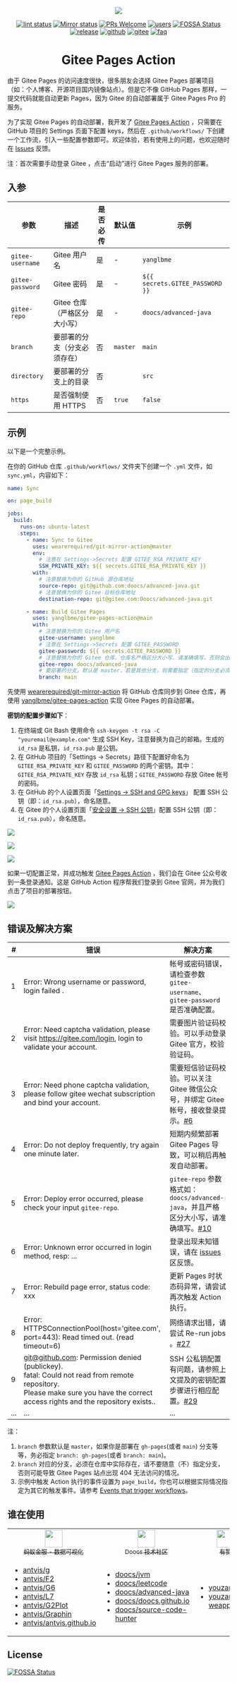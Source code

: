 <p align="center">
  <a href="https://github.com/yanglbme/gitee-pages-action">
    <img src="./images/logo.png">
  </a>
</p>

<div align="center">

[![lint status](https://github.com/yanglbme/gitee-pages-action/workflows/Lint/badge.svg)](https://github.com/yanglbme/gitee-pages-action/actions) [![Mirror status](https://github.com/yanglbme/gitee-pages-action/workflows/Sync/badge.svg)](https://github.com/yanglbme/gitee-pages-action/actions) [![PRs Welcome](https://badgen.net/badge/PRs/welcome/green)](../../pulls) [![users](https://badgen.net/badge/Who's/using/green)](#谁在使用) [![FOSSA Status](https://app.fossa.com/api/projects/git%2Bgithub.com%2Fyanglbme%2Fgitee-pages-action.svg?type=shield)](https://app.fossa.com/projects/git%2Bgithub.com%2Fyanglbme%2Fgitee-pages-action?ref=badge_shield)<br>[![release](https://img.shields.io/github/v/release/yanglbme/gitee-pages-action.svg)](../../releases) [![github](https://badgen.net/badge/⭐/GitHub/blue)](https://github.com/yanglbme/gitee-pages-action) [![gitee](https://badgen.net/badge/⭐/Gitee/blue)](https://gitee.com/yanglbme/gitee-pages-action) [![faq](https://badgen.net/badge/faq/here/blue)](#错误及解决方案)

</div>

<h1 align="center">Gitee Pages Action</h1>

由于 Gitee Pages 的访问速度很快，很多朋友会选择 Gitee Pages 部署项目（如：个人博客、开源项目国内镜像站点）。但是它不像 GitHub Pages 那样，一提交代码就能自动更新 Pages，因为 Gitee 的自动部署属于 Gitee Pages Pro 的服务。

为了实现 Gitee Pages 的自动部署，我开发了 [Gitee Pages Action](https://github.com/marketplace/actions/gitee-pages-action) ，只需要在 GitHub 项目的 Settings 页面下配置 keys，然后在 `.github/workflows/` 下创建一个工作流，引入一些配置参数即可。欢迎体验，若有使用上的问题，也欢迎随时在 [Issues](https://github.com/yanglbme/gitee-pages-action/issues) 反馈。

注：首次需要手动登录 Gitee ，点击“启动”进行 Gitee Pages 服务的部署。

## 入参

| 参数             | 描述                         | 是否必传 | 默认值   | 示例                            |
| ---------------- | ---------------------------- | -------- | -------- | ------------------------------- |
| `gitee-username` | Gitee 用户名                 | 是       | -        | `yanglbme`                      |
| `gitee-password` | Gitee 密码                   | 是       | -        | `${{ secrets.GITEE_PASSWORD }}` |
| `gitee-repo`     | Gitee 仓库（严格区分大小写） | 是       | -        | `doocs/advanced-java`           |
| `branch`         | 要部署的分支（分支必须存在） | 否       | `master` | `main`                          |
| `directory`      | 要部署的分支上的目录         | 否       |          | `src`                           |
| `https`          | 是否强制使用 HTTPS           | 否       | `true`   | `false`                         |

## 示例

以下是一个完整示例。

在你的 GitHub 仓库 `.github/workflows/` 文件夹下创建一个 `.yml` 文件，如 `sync.yml`，内容如下：

```yml
name: Sync

on: page_build

jobs:
  build:
    runs-on: ubuntu-latest
    steps:
      - name: Sync to Gitee
        uses: wearerequired/git-mirror-action@master
        env:
          # 注意在 Settings->Secrets 配置 GITEE_RSA_PRIVATE_KEY
          SSH_PRIVATE_KEY: ${{ secrets.GITEE_RSA_PRIVATE_KEY }}
        with:
          # 注意替换为你的 GitHub 源仓库地址
          source-repo: git@github.com:doocs/advanced-java.git
          # 注意替换为你的 Gitee 目标仓库地址
          destination-repo: git@gitee.com:Doocs/advanced-java.git

      - name: Build Gitee Pages
        uses: yanglbme/gitee-pages-action@main
        with:
          # 注意替换为你的 Gitee 用户名
          gitee-username: yanglbme
          # 注意在 Settings->Secrets 配置 GITEE_PASSWORD
          gitee-password: ${{ secrets.GITEE_PASSWORD }}
          # 注意替换为你的 Gitee 仓库，仓库名严格区分大小写，请准确填写，否则会出错
          gitee-repo: doocs/advanced-java
          # 要部署的分支，默认是 master，若是其他分支，则需要指定（指定的分支必须存在）
          branch: main
```

先使用 [wearerequired/git-mirror-action](https://github.com/wearerequired/git-mirror-action) 将 GitHub 仓库同步到 Gitee 仓库，再使用 [yanglbme/gitee-pages-action](https://github.com/yanglbme/gitee-pages-action) 实现 Gitee Pages 的自动部署。

**密钥的配置步骤如下**：

1. 在终端或 Git Bash 使用命令 `ssh-keygen -t rsa -C "youremail@example.com"` 生成 SSH Key，注意替换为自己的邮箱。生成的 `id_rsa` 是私钥，`id_rsa.pub` 是公钥。
1. 在 GitHub 项目的「​Settings -> Secrets」路径下配置好命名为 `GITEE_RSA_PRIVATE_KEY` 和 `GITEE_PASSWORD` 的两个密钥。其中：`GITEE_RSA_PRIVATE_KEY` 存放 `id_rsa` 私钥；`GITEE_PASSWORD` 存放 Gitee 帐号的密码。
1. 在 GitHub 的个人设置页面「[Settings -> SSH and GPG keys](https://github.com/settings/keys)」​ 配置 SSH 公钥（即：`id_rsa.pub`），命名随意。
1. 在 Gitee 的个人设置页面「[安全设置 -> SSH 公钥](https://gitee.com/profile/sshkeys)」​ 配置 SSH 公钥（即：`id_rsa.pub`），命名随意。

![](./images/add_secrets.png)

![](./images/add_ssh_key_github.png)

![](./images/add_ssh_key_gitee.png)

如果一切配置正常，并成功触发 [Gitee Pages Action](https://github.com/marketplace/actions/gitee-pages-action) ，我们会在 Gitee 公众号收到一条登录通知。这是 GitHub Action 程序帮我们登录到 Gitee 官网，并为我们点击了项目的部署按钮。

![](./images/wechat_notification.png)

## 错误及解决方案

| #   | 错误                                                                                                                                                                               | 解决方案                                                                                                                                        |
| --- | ---------------------------------------------------------------------------------------------------------------------------------------------------------------------------------- | ----------------------------------------------------------------------------------------------------------------------------------------------- |
| 1   | Error: Wrong username or password, login failed .                                                                                                                                  | 帐号或密码错误，请检查参数 `gitee-username`、`gitee-password`是否准确配置。                                                                     |
| 2   | Error: Need captcha validation, please visit https://gitee.com/login, login to validate your account.                                                                              | 需要图片验证码校验。可以手动登录 Gitee 官方，校验验证码。                                                                                       |
| 3   | Error: Need phone captcha validation, please follow gitee wechat subscription and bind your account.                                                                               | 需要短信验证码校验。可以关注 Gitee 微信公众号，并绑定 Gitee 帐号，接收登录提示。[#6](https://github.com/yanglbme/gitee-pages-action/issues/6)   |
| 4   | Error: Do not deploy frequently, try again one minute later.                                                                                                                       | 短期内频繁部署 Gitee Pages 导致，可以稍后再触发自动部署。                                                                                       |
| 5   | Error: Deploy error occurred, please check your input `gitee-repo`.                                                                                                                | `gitee-repo` 参数格式如：`doocs/advanced-java`，并且严格区分大小写，请准确填写。[#10](https://github.com/yanglbme/gitee-pages-action/issues/10) |
| 6   | Error: Unknown error occurred in login method, resp: ...                                                                                                                           | 登录出现未知错误，请在 [issues](https://github.com/yanglbme/gitee-pages-action/issues) 区反馈。                                                 |
| 7   | Error: Rebuild page error, status code: xxx                                                                                                                                        | 更新 Pages 时状态码异常，请尝试再次触发 Action 执行。                                                                                           |
| 8   | Error: HTTPSConnectionPool(host='gitee.com', port=443): Read timed out. (read timeout=6)                                                                                           | 网络请求出错，请尝试 Re-run jobs 。[#27](https://github.com/yanglbme/gitee-pages-action/issues/27)                                              |
| 9   | git@github.com: Permission denied (publickey).<br>fatal: Could not read from remote repository.<br>Please make sure you have the correct access rights and the repository exists.. | SSH 公私钥配置有问题，请参照上文提及的密钥配置步骤进行相应配置。[#29](https://github.com/yanglbme/gitee-pages-action/issues/29)                 |
| ... | ...                                                                                                                                                                                | ...                                                                                                                                             |

注：

1. `branch` 参数默认是 `master`，如果你是部署在 `gh-pages`(或者 `main`) 分支等等，务必指定 `branch: gh-pages`(或者 `branch: main`)。
1. `branch` 对应的分支，必须在仓库中实际存在，请不要随意（不）指定分支，否则可能导致 Gitee Pages 站点出现 404 无法访问的情况。
1. 示例中触发 Action 执行的事件设置为 `page_build`，你也可以根据实际情况指定为其它的触发事件。请参考 [Events that trigger workflows](https://docs.github.com/en/free-pro-team@latest/actions/reference/events-that-trigger-workflows)。

## 谁在使用

<table>
  <tr>
    <td align="center" style="width: 80px;">
      <a href="https://github.com/antvis">
        <img src="./images/antv.png" style="width: 40px;"><br>
        <sub>蚂蚁金服 - 数据可视化</sub>
      </a>
    </td>
    <td align="center" style="width: 80px;">
      <a href="https://github.com/doocs">
        <img src="./images/doocs.png" style="width: 40px;"><br>
        <sub>Doocs 技术社区</sub>
      </a>
    </td>
    <td align="center" style="width: 80px;">
      <a href="https://github.com/youzan">
        <img src="./images/youzan.jpg" style="width: 40px;"><br>
        <sub>有赞</sub>
      </a>
    </td>
  </tr>
  <tr>
    <td align="left" style="width: 80px;">
      <ul>
        <li><a href="https://github.com/antvis/g">antvis/g</a></li>
        <li><a href="https://github.com/antvis/F2">antvis/F2</a></li>
        <li><a href="https://github.com/antvis/G6">antvis/G6</a></li>
        <li><a href="https://github.com/antvis/L7">antvis/L7</a></li>
        <li><a href="https://github.com/antvis/G2Plot">antvis/G2Plot</a></li>
        <li><a href="https://github.com/antvis/Graphin">antvis/Graphin</a></li>
        <li><a href="https://github.com/antvis/antvis.github.io">antvis/antvis.github.io</a></li>
      </ul>
    </td>
    <td align="left" style="width: 80px;">
      <ul>
        <li><a href="https://github.com/doocs/jvm">doocs/jvm</a></li>
        <li><a href="https://github.com/doocs/leetcode">doocs/leetcode</a></li>
        <li><a href="https://github.com/doocs/advanced-java">doocs/advanced-java</a></li>
        <li><a href="https://github.com/doocs/doocs.github.io">doocs/doocs.github.io</a></li>
        <li><a href="https://github.com/doocs/source-code-hunter">doocs/source-code-hunter</a></li>
      </ul>
    </td>
    <td align="left" style="width: 80px;">
      <ul>
        <li><a href="https://github.com/youzan/vant">youzan/vant</a></li>
        <li><a href="https://github.com/youzan/vant-weapp">youzan/vant-weapp</a></li>
      </ul>
    </td>
  </tr>
</table>

## License

[![FOSSA Status](https://app.fossa.com/api/projects/git%2Bgithub.com%2Fyanglbme%2Fgitee-pages-action.svg?type=large)](https://app.fossa.com/projects/git%2Bgithub.com%2Fyanglbme%2Fgitee-pages-action?ref=badge_large)
